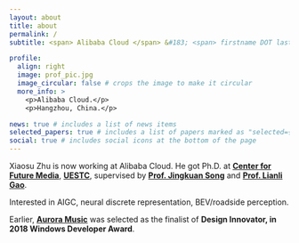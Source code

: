 ```yaml
---
layout: about
title: about
permalink: /
subtitle: <span> Alibaba Cloud </span> &#183; <span> firstname DOT lastname AT outlook DOT com </span> &#183; <span> Ph.D. AT UESTC </span> &#183; <span> Neural discrete representation, AIGC, Roadside perception </span>

profile:
  align: right
  image: prof_pic.jpg
  image_circular: false # crops the image to make it circular
  more_info: >
    <p>Alibaba Cloud.</p>
    <p>Hangzhou, China.</p>

news: true # includes a list of news items
selected_papers: true # includes a list of papers marked as "selected={true}"
social: true # includes social icons at the bottom of the page
---
```


Xiaosu Zhu is now working at Alibaba Cloud. He got Ph.D. at [**Center for Future Media**](https://cfm.uestc.edu.cn/index), [**UESTC**](https://www.uestc.edu.cn), supervised by [**Prof. Jingkuan Song**](https://cfm.uestc.edu.cn/~songjingkuan/) and [**Prof. Lianli Gao**](https://lianligao.github.io).

Interested in AIGC, neural discrete representation, BEV/roadside perception.

Earlier, [**Aurora Music**](https://github.com/xiaosu-zhu/Aurora.Music) was selected as the finalist of **Design Innovator, in 2018 Windows Developer Award**.

